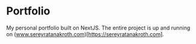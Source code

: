 # Portfolio
My personal portfolio built on NextJS. The entire project is up and running on (www.sereyratanakroth.com)[https://sereyratanakroth.com].
